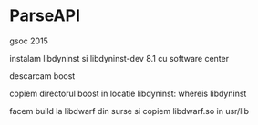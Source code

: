 # ParseAPI
gsoc 2015

instalam libdyninst si libdyninst-dev 8.1 cu software center

descarcam boost

copiem directorul boost in locatie libdyninst: whereis libdyninst

facem build la libdwarf din surse si copiem libdwarf.so in usr/lib


